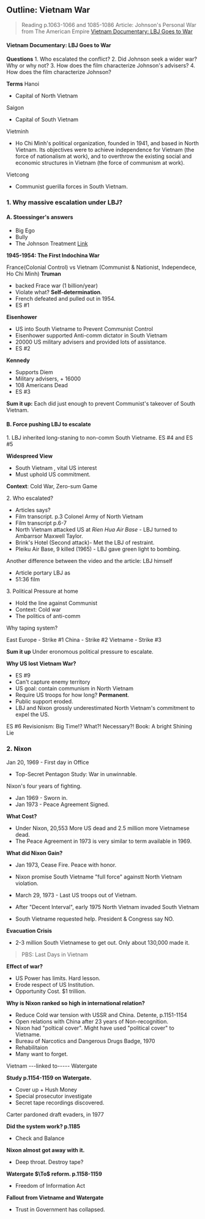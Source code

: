 ## Outline: Vietnam War

>Reading
p.1063-1066 and 1085-1086
Article: Johnson's Personal War from The American Empire
[Vietnam Documentary: LBJ Goes to War](https://www.youtube.com/watch?v=He7cukt6a-w)

#### Vietnam Documentary: LBJ Goes to War
**Questions**
1\. Who escalated the conflict?
2\. Did Johnson seek a wider war? Why or why not?
3\. How does the film characterize Johnson's advisers?
4\. How does the film characterize Johnson?

**Terms**
Hanoi
+ Capital of North Vietnam

Saigon
+ Capital of South Vietnam

Vietminh
+ Ho Chi Minh's political organization, founded in 1941, and based in North Vietnam. Its objectives were to achieve independence for Vietnam (the force of nationalism at work), and to overthrow the existing social and economic structures in Vietnam (the force of communism at work).

Vietcong
+ Communist guerilla forces in South Vietnam.

### 1. Why massive escalation under LBJ?

#### A. Stoessinger's answers
+ Big Ego
+ Bully
+ The Johnson Treatment [Link](https://en.wikipedia.org/wiki/Lyndon_B._Johnson)

**1945-1954: The First Indochina War**

France(Colonial Control) vs Vietnam (Communist & Nationist, Independece, Ho Chi Minh)
**Truman**
+ backed Frace war (1 billion/year)
+ Violate what? **Self-determination**.
+ French defeated and pulled out in 1954.
+ ES #1

**Eisenhower**
+ US into South Vietname to Prevent Communist Control
+ Eisenhower supported Anti-comm dictator in South Vietnam
+ 20000 US military advisers and provided lots of assistance.
+ ES #2

**Kennedy**
+ Supports Diem
+ Military advisers, + 16000
+ 108 Americans Dead
+ ES #3

**Sum it up:**
Each did just enough to prevent Communist's takeover of South Vietnam.

#### B. Force pushing LBJ to escalate
1\. LBJ inherited long-staning to non-comm South Vietname.
ES #4 and ES #5

**Widespreed View**
+ South Vietnam , vital US interest
+ Must uphold US commitment.

**Context**: Cold War, Zero-sum Game

2\. Who escalated?
+ Articles says?
+ Film transcript. p.3 Colonel Army of North Vietnam
+ Film transcript p.6-7
+ North Vietnam attacked US at _Rien Hua Air Base_ - LBJ turned to Ambarrsor Maxwell Taylor.
+ Brink's Hotel (Second attack)- Met the LBJ of restraint.
+ Pleiku Air Base, 9 killed (1965) - LBJ gave green light to bombing.

Another difference between the video and the article: LBJ himself
+ Article portary LBJ as
+ 51:36 film

3\. Political Pressure at home
+ Hold the line against Communist
+ Context: Cold war
+ The politics of anti-comm

Why taping system?

East Europe - Strike #1
China - Strike #2
Vietname - Strike #3

**Sum it up**
Under eronomous political pressure to escalate.

**Why US lost Vietnam War?**
+ ES #9
+ Can't capture enemy territory
+ US goal: contain communism in North Vietnam
+ Require US troops for how long? **Permanent**.
+ Public support eroded.
+ LBJ and Nixon grossly underestimated North Vietnam's commitment to expel the US.

ES #6
Revisionism:  Big Time!? What?! Necessary?!
Book: A bright Shining Lie

### 2. Nixon
Jan 20, 1969 - First day in Office
+ Top-Secret Pentagon Study: War in unwinnable.

Nixon's four years of fighting.
+ Jan 1969 -  Sworn in.
+ Jan 1973 - Peace Agreement Signed.

**What Cost?**
+ Under Nixon, 20,553 More US dead and 2.5 million more Vietnamese dead.
+ The Peace Agreement in 1973 is very similar to term available in 1969.

**What did Nixon Gain?**
+ Jan 1973, Cease Fire. Peace with honor.

+ Nixon promise South Vietname "full force" againstt North Vietnam violation.
+ March 29, 1973 - Last US troops out of Vietnam.
+ After "Decent Interval", early 1975 North Vietnam invaded South Vietnam
+ South Vietname requested help. President & Congress say NO.

**Evacuation Crisis**
+ 2-3 million South Vietnamese to get out. Only about 130,000 made it.

> PBS: Last Days in Vietnam

**Effect of war?**
+ US Power has limits. Hard lesson.
+ Erode respect of US Institution.
+ Opportunity Cost. $1 trillion.

**Why is Nixon ranked so high in international relation?**
+ Reduce Cold war tension with USSR and China. Detente, p.1151-1154
+ Open relations with China after 23 years of Non-recognition.
+ Nixon had "poltical cover". Might have used "political cover" to Vietname.
+ Bureau of Narcotics and Dangerous Drugs Badge, 1970
+ Rehabilitaion
+ Many want to forget.

Vietnam  ---linked to----- Watergate

**Study p.1154-1159 on Watergate.**
+ Cover up + Hush Money
+ Special prosecutor investigate
+ Secret tape recordings discovered.

Carter pardoned draft evaders, in 1977

**Did the system work? p.1185**
+ Check and Balance

**Nixon almost got away with it.**
+ Deep throat. Destroy tape?

**Watergate $\To$ reform. p.1158-1159**
+ Freedom of Information Act

**Fallout from Vietname and Watergate**
+ Trust in Government has collapsed.
